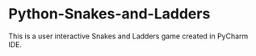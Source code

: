# Python-Snakes-and-Ladders
This is a user interactive Snakes and Ladders game created in PyCharm IDE.
